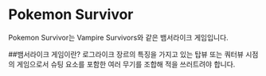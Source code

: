 # Pokemon Survivor
Pokemon Survivor는 Vampire Survivors와 같은 뱀서라이크 게임입니다.

##뱀서라이크 게임이란?
로그라이크 장르의 특징을 가지고 있는 탑뷰 또는 쿼터뷰 시점의 게임으로서
슈팅 요소를 포함한 여러 무기를 조합해 적을 쓰러트려야 합니다.




